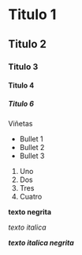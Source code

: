 # Titulo 1
## Titulo 2
### Titulo 3
#### Titulo 4
##### Titulo 6


Viñetas 
* Bullet 1
* Bullet 2
* Bullet 3

1. Uno
2. Dos
3. Tres
4. Cuatro

**texto negrita**

_texto italica_

***texto italica negrita*** 
